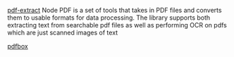﻿[pdf-extract](https://github.com/nisaacson/pdf-extract)
Node PDF is a set of tools that takes in PDF files and converts them to usable formats for data processing. The library supports both extracting text from searchable pdf files as well as performing OCR on pdfs which are just scanned images of text

[pdfbox](https://github.com/apache/pdfbox)
